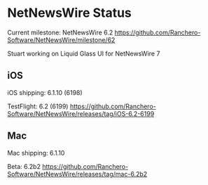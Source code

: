 # NetNewsWire Status

Current milestone: NetNewsWire 6.2
	https://github.com/Ranchero-Software/NetNewsWire/milestone/62

Stuart working on Liquid Glass UI for NetNewsWire 7

## iOS

iOS shipping: 6.1.10 (6198)

TestFlight: 6.2 (6199)
	https://github.com/Ranchero-Software/NetNewsWire/releases/tag/iOS-6.2-6199

## Mac

Mac shipping: 6.1.10

Beta: 6.2b2
	https://github.com/Ranchero-Software/NetNewsWire/releases/tag/mac-6.2b2
